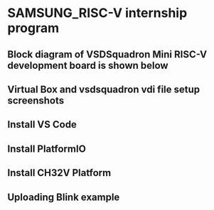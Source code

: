 # SAMSUNG_RISC-V internship program

## Block diagram of VSDSquadron Mini RISC-V development board is shown below




## Virtual Box and vsdsquadron vdi file setup screenshots






## Install VS Code


## Install PlatformIO


## Install CH32V Platform


## Uploading Blink example



